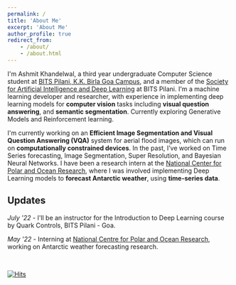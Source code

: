 ```yaml
---
permalink: /
title: 'About Me'
excerpt: 'About Me'
author_profile: true
redirect_from:
    - /about/
    - /about.html
---
```


I'm Ashmit Khandelwal, a third year undergraduate Computer Science student at [BITS Pilani, K.K. Birla Goa Campus](https://www.bits-pilani.ac.in/goa/), and a member of the [Society for Artificial Intelligence and Deep Learning](www.saidl.in) at BITS Pilani. I'm a machine learning developer and researcher, with experience in implementing deep learning models for **computer vision** tasks including **visual question answering**, and **semantic segmentation**. Currently exploring Generative Models and Reinforcement learning.

I'm currently working on an **Efficient Image Segmentation and Visual Question Answering (VQA)** system for aerial flood images, which can run on **computationally constrained devices**. In the past, I’ve worked on Time Series forecasting, Image Segmentation, Super Resolution, and Bayesian Neural Networks. I have been a research intern at the [National Center for Polar and Ocean Research](https://www.ncpor.res.in/), where I was involved implementing Deep Learning models to **forecast Antarctic weather**, using **time-series data**.

## Updates

<!-- _Sept '22_ - Offered a research internship at Adobe Media and Data Science Research, for summer 2023. -->

<!-- _July '22_ - Selected to attend the [6th Summer School on AI](http://cvit.iiit.ac.in/summerschool2022/index.php) organized by CVIT, IIITH. -->

_July '22_ - I'll be an instructor for the Introduction to Deep Learning course by Quark Controls, BITS Pilani - Goa.

<!-- _July '22_ - Selected to attend [Amazon ML Summer School 2022](https://amazonmlsummerschoolindia.splashthat.com/). -->

_May '22_ - Interning at [National Centre for Polar and Ocean Research](https://ncpor.res.in/), working on Antarctic weather forecasting research.

<br/>

[![Hits](https://hits.seeyoufarm.com/api/count/incr/badge.svg?url=https%3A%2F%2Fashmitkx.github.io&count_bg=%23096CDD&title_bg=%23555555&icon=&icon_color=%23E7E7E7&title=visits&edge_flat=true)](https://hits.seeyoufarm.com)
